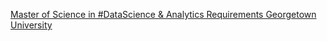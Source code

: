 [Master of Science in #DataScience & Analytics Requirements   Georgetown University](https://qi.tc/qi/115236)